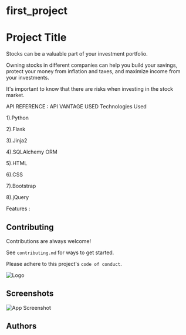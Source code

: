 # first_project
# Project Title
Stocks can be a valuable part of your investment portfolio.


 Owning stocks in different companies can help you build your savings, protect your money from inflation and taxes, and maximize income from your investments.
 
 
  It's important to know that there are risks when investing in the stock market.

API REFERENCE : API VANTAGE USED Technologies Used


1).Python

2).Flask

3).Jinja2

4).SQLAlchemy ORM

5).HTML

6).CSS

7).Bootstrap

8).jQuery

Features :


  
## Contributing

Contributions are always welcome!

See `contributing.md` for ways to get started.

Please adhere to this project's `code of conduct`.

  
![Logo](https://dev-to-uploads.s3.amazonaws.com/uploads/articles/th5xamgrr6se0x5ro4g6.png)

    
## Screenshots

![App Screenshot](https://via.placeholder.com/468x300?text=App+Screenshot+Here)

  
## Authors


  
